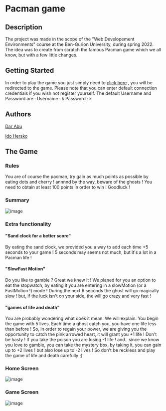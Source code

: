# Pacman game 


## Description

The project was made in the scope of the "Web Developement Environments" course at the Ben-Gurion University, during spring 2022. 
The idea was to create from scratch the famous Pacman game which we all know, but with a few little changes.

## Getting Started

In order to play the game you just simply need to [click here]() , you will be redirected to the game.
Please note that you can enter default connection credentials if you wish not register yourself.
The default Username and Password are :
Username : k
Password : k

## Authors

[Dar Abu](https://github.com/Darabu273)

[Ido Hersko](https://github.com/idohersko)


## The Game

### Rules
You are of course the pacman, try gain as much points as possible by eating dots and cherry ! 
annnnd by the way, beware of the ghosts !
You need to obtain at least 100 points in order to win ! 
Goodluck !

### Summary
![image](https://user-images.githubusercontent.com/81085280/169452835-93404fa3-65ea-4dff-861d-5a00da82771f.png)

### Extra functionality 

#### "Sand clock for a better score"
By eating the sand clock, we provided you a way to add each time +5 seconds to your game ! 
5 seconds may seems not much, but it's a lot in a Pacman life !

#### "SlowFast Motion"
Do you like to gamble ? Great we knew it ! 
We planed for you an option to eat the stopwatch, by eating it you are entering in a slowMotion (or a FastMotion !) mode !
During the next 6 seconds the ghost will go magically slow ! but, if the luck isn't on your side, the will go crazy and very fast !

#### "games of life and death"
You are probably wondering what does it mean. We will explain. You begin the game with 5 lives. Each time a ghost catch you, you have one life less than before !
So, in order to regain your power, we are giving you the opportunity to catch the pink arrowed heart, it will grant you +1 life ! 
Don't be hasty ! If you take the poison you are losing -1 life !
and.. since we know you love to gamble, you can take the mystery box, by taking it, you can gain up to +2 lives ! but also lose up to -2 lives !
So don't be reckless and play the game of life and death carefully ;)


### Home Screen
![image](https://user-images.githubusercontent.com/66033664/169525784-72e78053-6f13-403f-aa4d-132ea1781b4f.png)

### Game Screen
![image](https://user-images.githubusercontent.com/66033664/169527390-4e752a19-62cd-4968-a0de-2bd98da20c7d.png)
